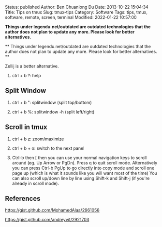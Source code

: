 Status: published
Author: Ben Chuanlong Du
Date: 2013-10-22 15:04:34
Title: Tips on tmux
Slug: tmux-tips
Category: Software
Tags: tips, tmux, software, remote, screen, terminal
Modified: 2022-01-22 10:57:00

**Things under legendu.net/outdated are outdated technologies that the author does not plan to update any more. Please look for better alternatives.**

**
Things under legendu.net/outdated are outdated technologies 
that the author does not plan to update any more. 
Please look for better alternatives.
**

Zellij is a better alternative.

1. ctrl + b ?: help

## Split Window

1. ctrl + b ": splitwindow (split top/bottom)

2. ctrl + b %: splitwindow -h (split left/right) 

## Scroll in tmux

1. ctrl + b z: zoom/maximize

2. ctrl + b + o: switch to the next panel

3. Ctrl-b then [ then you can use your normal navigation keys to scroll around (eg. Up Arrow or PgDn). 
    Press q to quit scroll mode.
    Alternatively you can press Ctrl-b PgUp to go directly into copy mode 
    and scroll one page up (which is what it sounds like you will want most of the time)
    You can also scroll up/down line by line using Shift-k 
    and Shift-j (if you're already in scroll mode).

## References

https://gist.github.com/MohamedAlaa/2961058

https://gist.github.com/andreyvit/2921703

